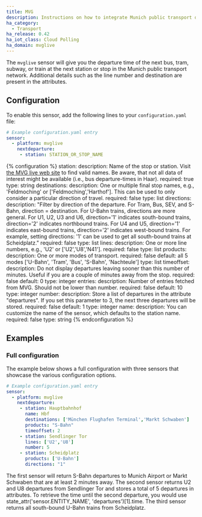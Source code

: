 ```yaml
---
title: MVG
description: Instructions on how to integrate Munich public transport departure times into Home Assistant.
ha_category:
  - Transport
ha_release: 0.42
ha_iot_class: Cloud Polling
ha_domain: mvglive
---
```


The `mvglive` sensor will give you the departure time of the next bus, tram, subway, or train at the next station or stop in the Munich public transport network. Additional details such as the line number and destination are present in the attributes.

## Configuration

To enable this sensor, add the following lines to your `configuration.yaml` file:

```yaml
# Example configuration.yaml entry
sensor:
  - platform: mvglive
    nextdeparture:
     - station: STATION_OR_STOP_NAME
```

{% configuration %}
station:
  description: Name of the stop or station. Visit [the MVG live web site](https://www.mvg-live.de/ims/dfiStaticAuswahl.svc) to find valid names. Be aware, that not all data of interest might be available (i.e., bus departure-times in Haar).
  required: true
  type: string
destinations:
  description: One or multiple final stop names, e.g., 'Feldmoching' or ['Feldmoching','Harthof']. This can be used to only consider a particular direction of travel.
  required: false
  type: list
directions:
  description: "Filter by direction of the departure. For Tram, Bus, SEV, and S-Bahn, direction = destination. For U-Bahn trains, directions are more general. For U1, U2, U3 and U6, direction='1' indicates south-bound trains, direction='2' indicates northbound trains. For U4 and U5, direction='1' indicates east-bound trains, direction='2' indicates west-bound trains. For example, setting directions: '1' can be used to get all south-bound trains at Scheidplatz."
  required: false
  type: list
lines:
  description: One or more line numbers, e.g., 'U2' or ['U2','U8','N41'].
  required: false
  type: list
products:
  description: One or more modes of transport.
  required: false
  default: all 5 modes ['U-Bahn', 'Tram', 'Bus', 'S-Bahn', 'Nachteule']
  type: list
timeoffset:
  description: Do not display departures leaving sooner than this number of minutes. Useful if you are a couple of minutes away from the stop.
  required: false
  default: 0
  type: integer
entries:
  description: Number of entries fetched from MVG. Should not be lower than number.
  required: false
  default: 10
  type: integer
number:
  description: Store a list of departures in the attribute "departures". If you set this parameter to 3, the next three departures will be stored.
  required: false
  default: 1
  type: integer
name:
  description: You can customize the name of the sensor, which defaults to the station name.
  required: false
  type: string
{% endconfiguration %}

## Examples

### Full configuration

The example below shows a full configuration with three sensors that showcase the various configuration options.

```yaml
# Example configuration.yaml entry
sensor:
  - platform: mvglive
    nextdeparture:
     - station: Hauptbahnhof
       name: Hbf
       destinations: ['München Flughafen Terminal','Markt Schwaben']
       products: "S-Bahn"
       timeoffset: 2
     - station: Sendlinger Tor
       lines: ['U2','U8']
       number: 5
     - station: Scheidplatz
       products: ['U-Bahn']
       directions: "1"
```

The first sensor will return S-Bahn departures to Munich Airport or Markt Schwaben that are at least 2 minutes away.
The second sensor returns U2 and U8 departures from Sendlinger Tor and stores a total of 5 departures in attributes. To retrieve the time until the second departure, you would use state_attr('sensor.ENTITY_NAME', 'departures')[1].time.
The third sensor returns all south-bound U-Bahn trains from Scheidplatz.
